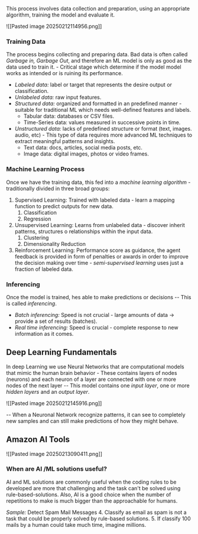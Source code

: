 This process involves data collection and preparation, using an appropriate algorithm, training the model and evaluate it.

![[Pasted image 20250212114956.png]]
### Training Data
The process begins collecting and preparing data. Bad data is often called _Garbage in, Garbage Out_, and therefore an ML model is only as good as the data used to train it. - Critical stage which determine if the model model works as intended or is ruining its performance.

* _Labeled data:_  label or target that represents the desire output or classification.
* _Unlabeled data:_ raw input features.
* _Structured data:_ organized and formatted in an predefined manner - suitable for traditional ML which needs well-defined features and labels.
	* Tabular data: databases or CSV files.
	* Time-Series data: values measured in successive points in time.
* _Unstructured data:_ lacks of predefined structure or format (text, images. audio, etc) - This type of data requires more advanced ML techniques to extract meaningful patterns and insights.
	* Text data: docs, articles, social media posts, etc.
	* Image data: digital images, photos or video frames.

### Machine Learning Process
Once we have the training data, this fed into a _machine learning algorithm_ - traditionally divided in three broad groups:

1. Supervised Learning: Trained with labeled data - learn a mapping function to predict outputs for new data.
	1. Classification
	2. Regression
2. Unsupervised Learning: Learns from unlabeled data - discover inherit patterns, structures o relationships within the input data.
	1. Clustering
	2. Dimensionality Reduction
3. Reinforcement Learning: Performance score as guidance, the agent feedback is provided in form of penalties or awards in order to improve the decision making over time - _semi-supervised learning_ uses just a fraction of labeled data.

### Inferencing
Once the model is trained, hes able to make predictions or decisions -- This is called _inferencing_.

* _Batch inferencing:_ Speed is not crucial - large amounts of data -> provide a set of results (batches).
* _Real time inferencing:_ Speed is crucial - complete response to new information as it comes.


## Deep Learning Fundamentals
In deep Learning we use Neural Networks that are computational models that mimic the human brain behavior - These contains layers of nodes (neurons) and each neuron of a layer are connected with one or more nodes of the next layer -- This model contains one _input layer_, one or more _hidden layers_ and an _output layer_. 

![[Pasted image 20250212145916.png]]

-- When a Neuronal Network recognize patterns, it can see to completely new samples and can still make predictions of how they might behave.

## Amazon AI Tools

![[Pasted image 20250213090411.png]]

### When are AI /ML solutions useful?
AI and ML solutions are commonly useful when the coding rules to be developed are more that challenging and the task can't be solved using rule-based-solutions. Also, AI is a good choice when the number of repetitions to make is much bigger than the approachable for humans.

_Sample:_ Detect Spam Mail Messages
4. Classify as email as spam is not a task that could be properly solved by rule-based solutions.
5. If classify 100 mails by a human could take much time, imagine millions.
